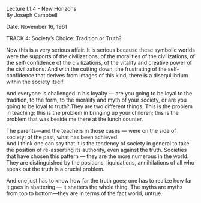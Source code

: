 Lecture I.1.4 - New Horizons   
By Joseph Campbell   

Date: November 16, 1961

TRACK 4:  Society’s Choice: Tradition or Truth?

Now this is a very serious affair. It is serious because these symbolic worlds were the supports of the civilizations, of the moralities of the civilizations, of the self-confidence of the civilizations, of the vitality and creative power of the civilizations. And with the cutting down, the frustrating of the self-confidence that derives from images of this kind, there is a disequilibrium within the society itself.

And everyone is challenged in his loyalty — are you going to be loyal to the tradition, to the form, to the morality and myth of your society, or are you going to be loyal to truth? They are two different things. 
This is the problem in teaching; this is the problem in bringing up your children; this is the problem that was beside me there at the lunch counter.

The parents—and the teachers in those cases — were on the side of society: of the past, what has been achieved.      
And I think one can say that it is the tendency of society in general to take the position of re-asserting its authority, even against the truth. Societies that have chosen this pattern — they are the more numerous in the world. They are distinguished by the positions, liquidations, annihilations of all who speak out the truth is a crucial problem.

And one just has to know how far the truth goes; one has to realize how far it goes in shattering — it shatters the whole thing. The myths are myths from top to bottom—they are in terms of the fact world, untrue.

